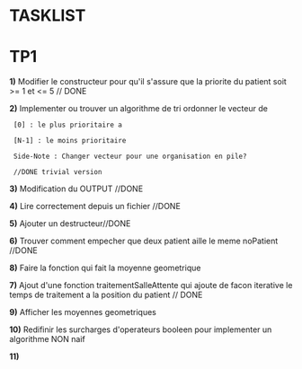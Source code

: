 
   TASKLIST
==================
   TP1
==================
   **1)** Modifier le constructeur pour qu'il s'assure que la priorite du patient soit >= 1 et <= 5 // DONE

   **2)** Implementer ou trouver un algorithme de tri ordonner le vecteur de

     [0] : le plus prioritaire a

     [N-1] : le moins prioritaire

     Side-Note : Changer vecteur pour une organisation en pile?

     //DONE trivial version


   **3)** Modification du OUTPUT //DONE

   **4)** Lire correctement depuis un fichier //DONE

   **5)** Ajouter un destructeur//DONE

   **6)** Trouver comment empecher que deux patient aille le meme noPatient //DONE

   **8)** Faire la fonction qui fait la moyenne geometrique

   **7)** Ajout d'une fonction traitementSalleAttente qui ajoute de facon iterative le temps de traitement a la position du patient // DONE   

   **9)** Afficher les moyennes geometriques

   **10)** Redifinir les surcharges d'operateurs booleen pour implementer un algorithme NON naif

   **11)**
